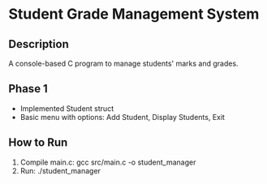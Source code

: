 # Student Grade Management System

## Description
A console-based C program to manage students' marks and grades.

## Phase 1
- Implemented Student struct
- Basic menu with options: Add Student, Display Students, Exit

## How to Run
1. Compile main.c:
   gcc src/main.c -o student_manager
2. Run:
   ./student_manager
